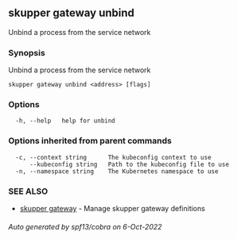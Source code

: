 ## skupper gateway unbind

Unbind a process from the service network

### Synopsis

Unbind a process from the service network

```
skupper gateway unbind <address> [flags]
```

### Options

```
  -h, --help   help for unbind
```

### Options inherited from parent commands

```
  -c, --context string      The kubeconfig context to use
      --kubeconfig string   Path to the kubeconfig file to use
  -n, --namespace string    The Kubernetes namespace to use
```

### SEE ALSO

* [skupper gateway](skupper_gateway.md)	 - Manage skupper gateway definitions

###### Auto generated by spf13/cobra on 6-Oct-2022
